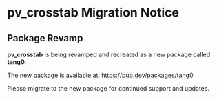 # pv_crosstab Migration Notice

## Package Revamp

**pv_crosstab** is being revamped and recreated as a new package called **tang0**.

The new package is available at: https://pub.dev/packages/tang0

Please migrate to the new package for continued support and updates.